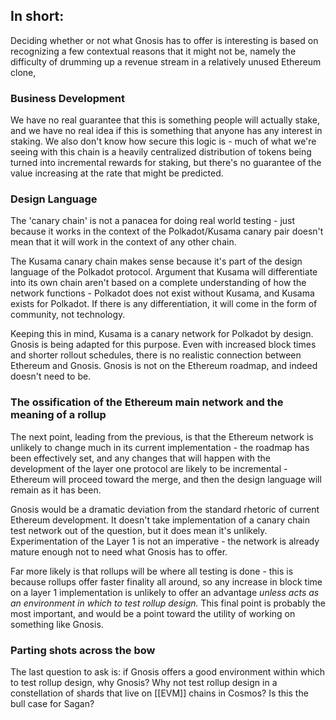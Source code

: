 ## In short:
Deciding whether or not what Gnosis has to offer is interesting is based on recognizing a few contextual reasons that it might not be, namely the difficulty of drumming up a revenue stream in a relatively unused Ethereum clone, 

### Business Development

We have no real guarantee that this is something people will actually stake, and we have no real idea if this is something that anyone has any interest in staking. We also don't know how secure this logic is - much of what we're seeing with this chain is a heavily centralized distribution of tokens being turned into incremental rewards for staking, but there's no guarantee of the value increasing at the rate that might be predicted.

### Design Language

The 'canary chain' is not a panacea for doing real world testing - just because it works in the context of the Polkadot/Kusama canary pair doesn't mean that it will work in the context of any other chain.

The Kusama canary chain makes sense because it's part of the design language of the Polkadot protocol. Argument that Kusama will differentiate into its own chain aren't based on a complete understanding of how the network functions - Polkadot does not exist without Kusama, and Kusama exists for Polkadot. If there is any differentiation, it will come in the form of community, not technology.

Keeping this in mind, Kusama is a canary network for Polkadot by design. Gnosis is being adapted for this purpose. Even with increased block times and shorter rollout schedules, there is no realistic connection between Ethereum and Gnosis. Gnosis is not on the Ethereum roadmap, and indeed doesn't need to be.

### The ossification of the Ethereum main network and the meaning of a rollup

The next point, leading from the previous, is that the Ethereum network is unlikely to change much in its current implementation - the roadmap has been effectively set, and any changes that will happen with the development of the layer one protocol are likely to be incremental - Ethereum will proceed toward the merge, and then the design language will remain as it has been.

Gnosis would be a dramatic deviation from the standard rhetoric of current Ethereum development. It doesn't take implementation of a canary chain test network out of the question, but it does mean it's unlikely. Experimentation of the Layer 1 is not an imperative - the network is already mature enough not to need what Gnosis has to offer.

Far more likely is that rollups will be where all testing is done - this is because rollups offer faster finality all around, so any increase in block time on a layer 1 implementation is unlikely to offer an advantage _unless acts as an environment in which to test rollup design._ This final point is probably the most important, and would be a point toward the utility of working on something like Gnosis.

### Parting shots across the bow

The last question to ask is: if Gnosis offers a good environment within which to test rollup design, why Gnosis? Why not test rollup design in a constellation of shards that live on [[EVM]] chains in Cosmos? Is this the bull case for Sagan?